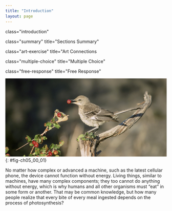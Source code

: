 ```yaml
---
title: "Introduction"
layout: page
---
```



<cnx-pi data-type="cnx.flag.introduction"> class="introduction" </cnx-pi>

<cnx-pi data-type="cnx.eoc">class="summary" title="Sections Summary"</cnx-pi>

<cnx-pi data-type="cnx.eoc">class="art-exercise" title="Art Connections</cnx-pi>

<cnx-pi data-type="cnx.eoc">class="multiple-choice" title="Multiple Choice"</cnx-pi>

<cnx-pi data-type="cnx.eoc">class="free-response" title="Free Response"</cnx-pi>

 ![This photo shows a sage thrasher eating a berry.](../resources/Figure_05_00_01.jpg "This sage thrasher&#x2019;s diet, like that of almost all organisms, depends on photosynthesis. (credit: modification of work by Dave Menke, U.S. Fish and Wildlife Service)"){: #fig-ch05_00_01}

No matter how complex or advanced a machine, such as the latest cellular phone, the device cannot function without energy. Living things, similar to machines, have many complex components; they too cannot do anything without energy, which is why humans and all other organisms must “eat” in some form or another. That may be common knowledge, but how many people realize that every bite of every meal ingested depends on the process of photosynthesis?

